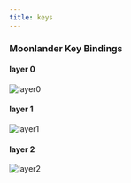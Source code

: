 ```yaml
---
title: keys
---
```


### Moonlander Key Bindings

#### layer 0

![layer0](/images/keys/layer-0.png)

#### layer 1

![layer1](/images/keys/layer-1.png)

#### layer 2

![layer2](/images/keys/layer-2.png)
